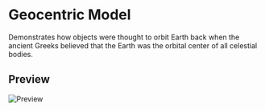 Geocentric Model
================
Demonstrates how objects were thought to orbit Earth back when the ancient Greeks believed that the Earth was the orbital center of all celestial bodies.

## Preview
![Preview](https://github.com/nwoltman/geocentric-model/raw/master/screencapture.gif)
